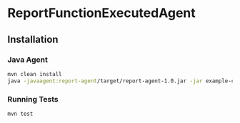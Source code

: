 # ReportFunctionExecutedAgent

## Installation

### Java Agent

```bash
mvn clean install
java -javaagent:report-agent/target/report-agent-1.0.jar -jar example-client/target/example-client-1.0.jar
```

### Running Tests

```bash
mvn test
```
